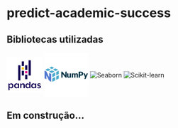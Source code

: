 # predict-academic-success

## Bibliotecas utilizadas

<div>
  <img align="center" alt="Pandas" width="80" src="https://raw.githubusercontent.com/devicons/devicon/master/icons/pandas/pandas-original-wordmark.svg">
  <img align="center" alt="Numpy" width="100" src="https://raw.githubusercontent.com/devicons/devicon/master/icons/numpy/numpy-original-wordmark.svg">
  <img align="center" alt="Seaborn" width="120" src= "https://raw.githubusercontent.com/mwaskom/seaborn/master/doc/_static/logo-wide-lightbg.svg">
  <img align="center" alt="Scikit-learn" width="90" src="https://raw.githubusercontent.com/apachecn/sklearn-doc-zh/master/img/logo/scikit-learn-logo.png">
</div>

## Em construção...
